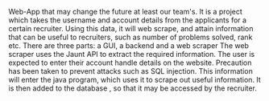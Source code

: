 Web-App that may change the future at least our team's. 
It is a project which takes the username and account details from the applicants for a certain recruiter.
Using this data, it will web scrape, and attain information that can be useful to recruiters, such as number of problems solved, rank etc.
There are three parts: a GUI, a backend and a web scraper
The web scraper uses the Jaunt API to extract the required information.
The user is expected to enter their account handle details on the website. 
Precaution has been taken to prevent attacks such as SQL injection.
This information will enter the java program, which uses it to scrape out useful information.
It is then added to the database , so that it may be accessed by the recruiter.